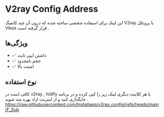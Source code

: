 # V2ray Config Address

این لینک برای استفاده شخصی ساخته شده که درون آن چند کانفیگ  V2ray با پروتکل Vless قرار گرفته است .

## ویژگی‌ها

- ✅ داشتن ایپی ثابت
- ✅ حجم نامحدود 
- ✅ امنیت بالا 

## نوع استفاده 

کافی است در  v2ray , hidify  یا هر کلاینت دیگری لینک زیر را کپی کرده 
و در برنامه جایگذاری کنید و از اینترنت ازاد بهره مند شوید .
https://raw.githubusercontent.com/Installapp/v2ray_config/refs/heads/main/F_Sub
